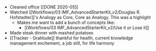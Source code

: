 - Cleaned office [[DONE 2020-05]]
- Watched [[Workflows/03 IMF_AdvancedStarterKit_v2/Douglas R. Hofstadter]]'s Analogy as Core, Core as Analogy. This was a highlight
	- Makes me want to add a bunch of concepts like: 
		- [[Workflows/03 IMF_AdvancedStarterKit_v2/Use it or Lose it]]
- Made steak dinner with mashed potatoes
- [[Tracker - Gratitude]] thankful for health, current knowledge management excitement, a job still, for life harmony

